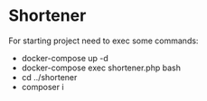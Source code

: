 # Shortener
For starting project need to exec some commands:
* docker-compose up -d
* docker-compose exec shortener.php bash
* cd ../shortener
* composer i